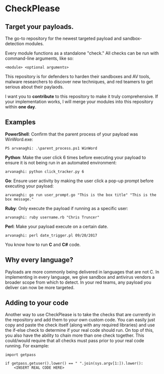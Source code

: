 # CheckPlease
## Target your payloads.
The go-to repository for the newest targeted payload and sandbox-detection modules.

Every module functions as a standalone "check." All checks can be run with command-line arguments, like so:

```
<module> <optional arguments>
```

This repository is for defenders to harden their sandboxes and AV tools, malware researchers to discover new techniques, and red teamers to get serious about their paylaods.

I want you to **contribute** to this repository to make it truly comprehensive. If your implementation works, I will merge your modules into this repository within **one day**. 

## Examples 

**PowerShell**: Confirm that the parent process of your payload was WinWord.exe:

```
PS arvanaghi: .\parent_process.ps1 WinWord
```

**Python**: Make the user click 6 times before executing your payload to ensure it is not being run in an automated environment:

```
arvanaghi: python click_tracker.py 6
```

**Go**: Ensure user activity by making the user click a pop-up prompt before executing your payload:

```
arvanaghi: go run user_prompt.go "This is the box title" "This is the box message." 
```

**Ruby**: Only execute the payload if running as a specific user:

```
arvanaghi: ruby username.rb "Chris Truncer"
```

**Perl**: Make your payload execute on a certain date.

```
arvanaghi: perl date_trigger.pl 09/20/2017
```

You know how to run **C** and **C#** code.

## Why every language?

Payloads are more commonly being delivered in languages that are not C. In implementing in every language, we give sandbox and antivirus vendors a broader scope from which to detect. In your red teams, any payload you deliver can now be more targeted. 

## Adding to your code

Another way to use CheckPlease is to take the checks that are currently in the repository and add them to your own custom code. You can easily just copy and paste the check itself (along with any required libraries) and use the if-else check to determine if your real code should run. On top of this, you also have the ability to chain more than one check together. This could/would require that all checks must pass prior to your real code running. For example:

```
import getpass

if getpass.getuser().lower() == " ".join(sys.argv[1:]).lower():
    <INSERT REAL CODE HERE>
```